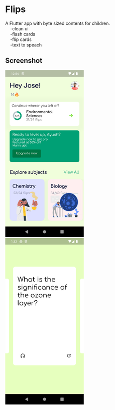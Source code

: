 # Flips

A Flutter app with byte sized contents for children.  
&nbsp;&nbsp;&nbsp; -clean ui  
&nbsp;&nbsp;&nbsp;  -flash cards  
&nbsp;&nbsp;&nbsp;  -flip cards  
&nbsp;&nbsp;&nbsp;  -text to speach  
  
## Screenshot

<img src="/ss/1.png" alt="drawing" width="250"/>&nbsp;&nbsp;&nbsp;&nbsp;&nbsp;&nbsp; <img src="/ss/2.png" alt="drawing" width="250"/>
